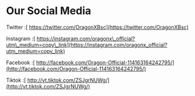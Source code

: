 # Our Social Media

Twitter            :[ https://twitter.com/OragonXBsc](https://twitter.com/OragonXBsc)

Instagram        :[ https://instagram.com/oragonx\_official?utm\_medium=copy\_link](https://instagram.com/oragonx_official?utm_medium=copy_link)

Facebook         :[ http://facebook.com/Oragon-Official-114163164242795/](http://facebook.com/Oragon-Official-114163164242795/)

Tiktok             :[ http://vt.tiktok.com/ZSJgrNUWg/](http://vt.tiktok.com/ZSJgrNUWg/)

